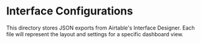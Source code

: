 # Interface Configurations

This directory stores JSON exports from Airtable's Interface Designer. Each file will represent the layout and settings for a specific dashboard view.
